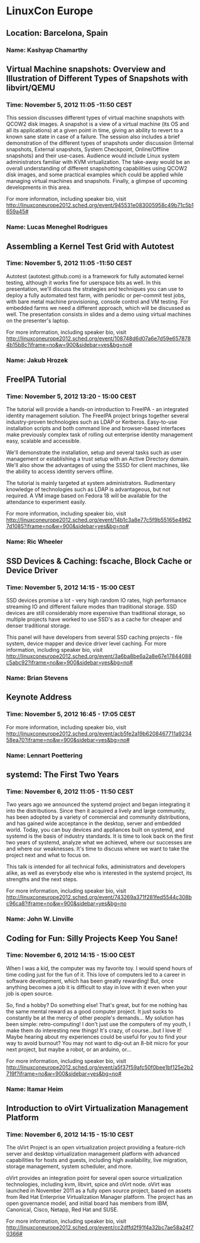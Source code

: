 # LinuxCon Europe
## Location: Barcelona, Spain


### Name: Kashyap Chamarthy
## Virtual Machine snapshots: Overview and Illustration of Different Types of Snapshots with libvirt/QEMU
### Time: November 5, 2012 11:05 -11:50 CEST


This session discusses different types of virtual machine snapshots with QCOW2 disk images. A snapshot is a view of a virtual machine (its OS and all its applications) at a given point in time, giving an ability to revert to a known sane state in case of a failure. The session also includes a brief demonstration of the different types of snapshots under discussion (Internal snapshots, External snapshots, System Checkpoint, Online/Offline snapshots) and their use-cases.
Audience would include Linux system administrators familiar with KVM virtualization. The take-away would be an overall understanding of different snapshotting capabilities using QCOW2 disk images, and some practical examples which could be applied while managing virtual machines and snapshots. Finally, a glimpse of upcoming developments in this area.

For more information, including speaker bio, visit http://linuxconeurope2012.sched.org/event/945531e083005958c49b71c5b1659a45#


### Name: Lucas Meneghel Rodrigues
## Assembling a Kernel Test Grid with Autotest
### Time: November 5, 2012 11:05 -11:50 CEST


Autotest (autotest.github.com) is a framework for fully automated kernel testing, although it works fine for userspace bits as well. In this presentation, we'll discuss the strategies and techniques you can use to deploy a fully automated test farm, with periodic or per-commit test jobs, with bare metal machine provisioning, console control and VM testing. For embedded farms we need a different approach, which will be discussed as well. The presentation consists in slides and a demo using virtual machines on the presenter's laptop.

For more information, including speaker bio, visit http://linuxconeurope2012.sched.org/event/108748d6d07a6e7d59e6578784b15b8c?iframe=no&w=900&sidebar=yes&bg=no#


### Name: Jakub Hrozek
## FreeIPA Tutorial
### Time: November 5, 2012 13:20 - 15:00 CEST



The tutorial will provide a hands-on introduction to FreeIPA - an integrated identity management solution. The FreeIPA project brings together several industry-proven technologies such as LDAP or Kerberos. Easy-to-use installation scripts and both command line and browser-based interfaces make previously complex task of rolling out enterprise identity management easy, scalable and accessible.

We'll demonstrate the installation, setup and several tasks such as user management or establishing a trust setup with an Active Directory domain. We'll also show the advantages of using the SSSD for client machines, like the ability to access identity servers offline.

The tutorial is mainly targeted at system administrators. Rudimentary knowledge of technologies such as LDAP is advantageous, but not required. A VM image based on Fedora 18 will be available for the attendance to experiment easily.

For more information, including speaker bio, visit http://linuxconeurope2012.sched.org/event/14b1c3a8e77c5f9b55165e49627d1085?iframe=no&w=900&sidebar=yes&bg=no#


### Name: Ric Wheeler
## SSD Devices & Caching: fscache, Block Cache or Device Driver
### Time: November 5, 2012 14:15 - 15:00 CEST



SSD devices promise a lot - very high random IO rates, high performance streaming IO and different failure modes than traditional storage. SSD devices are still considerably more expensive than traditional storage, so multiple projects have worked to use SSD's as a cache for cheaper and denser traditional storage.

This panel will have developers from several SSD caching projects - file system, device mapper and device driver level caching.
For more information, including speaker bio, visit http://linuxconeurope2012.sched.org/event/3a6ba8be6a2a8e67e17844088c5abc92?iframe=no&w=900&sidebar=yes&bg=no#


### Name: Brian Stevens
## Keynote Address
### Time: November 5, 2012 16:45 - 17:05 CEST



For more information, including speaker bio, visit http://linuxconeurope2012.sched.org/event/acb5fe2a19b6208467711a923458ea70?iframe=no&w=900&sidebar=yes&bg=no#


### Name: Lennart Poettering
## systemd: The First Two Years
### Time: November 6, 2012 11:05 - 11:50 CEST



Two years ago we announced the systemd project and began integrating it into the distributions. Since then it acquired a lively and large community, has been adopted by a variety of commercial and community distributions, and has gained wide acceptance in the desktop, server and embedded world. Today, you can buy devices and appliances built on systemd, and systemd is the basis of industry standards. It is time to look back on the first two years of systemd, analyze what we achieved, where our successes are and where our weaknesses. It's time to discuss where we want to take the project next and what to focus on.

This talk is intended for all technical folks, administrators and developers alike, as well as everybody else who is interested in the systemd project, its strengths and the next steps.

For more information, including speaker bio, visit http://linuxconeurope2012.sched.org/event/743269a371f281fed5544c308bc96ca8?iframe=no&w=900&sidebar=yes&bg=no


### Name: John W. Linville
## Coding for Fun: Silly Projects Keep You Sane!
### Time: November 6, 2012 14:15 - 15:00 CEST



When I was a kid, the computer was my favorite toy.  I would spend hours of time coding just for the fun of it.  This love of computers led to a career in software development, which has been greatly rewarding!  But, once anything becomes a job it is difficult to stay in love with it  even when your job is open source.

So, find a hobby?  Do something else!  That's great, but for me nothing has the same mental reward as a good computer project.  It just sucks to constantly be at the mercy of other people's demands...
My solution has been simple: retro-computing!  I don't just use the computers of my youth, I make them do interesting new things!  It's crazy, of course...but I love it!  Maybe hearing about my experiences could be useful for you to find your way to avoid burnout?  You may not want to dig-out an 8-bit micro for your next project, but maybe a robot, or an arduino, or...

For more information, including speaker bio, visit http://linuxconeurope2012.sched.org/event/a5f37f59afc50f0bee1bf125e2b2719f?iframe=no&w=900&sidebar=yes&bg=no#


### Name: Itamar Heim
## Introduction to oVirt Virtualization Management Platform
### Time: November 6, 2012 14:15 - 15:10 CEST



The oVirt Project is an open virtualization project providing a feature-rich server and desktop virtualization management platform with advanced capabilities for hosts and guests, including high availability, live migration, storage management, system scheduler, and more.

oVirt provides an integration point for several open source virtualization technologies, including kvm, libvirt, spice and oVirt node. oVirt was launched in November 2011 as a fully open source project, based on assets from Red Hat Enterprise Virtualization Manager platform. The project has an open governance model, and initial board has members from IBM, Canonical, Cisco, Netapp, Red Hat and SUSE.

For more information, including speaker bio, visit http://linuxconeurope2012.sched.org/event/cc2dffd2f91f4a32bc7ae58a24f70366#
